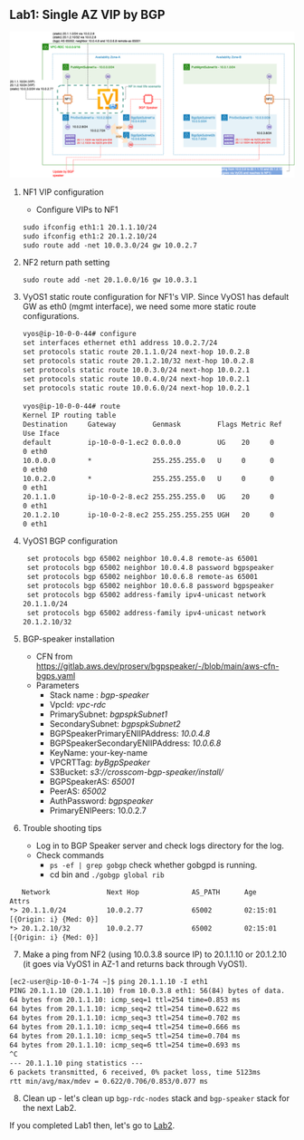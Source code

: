 ## Lab1: Single AZ VIP by BGP

![bgp-speaker-tc1](../image/BGP-Speaker-Test-PoC1.drawio.png)



1. NF1 VIP configuration 

   * Configure VIPs to NF1

   ````
   sudo ifconfig eth1:1 20.1.1.10/24
   sudo ifconfig eth1:2 20.1.2.10/24
   sudo route add -net 10.0.3.0/24 gw 10.0.2.7
   ````

2. NF2 return path setting

   ````
   sudo route add -net 20.1.0.0/16 gw 10.0.3.1
   ````

3. VyOS1 static route configuration for NF1's VIP. Since VyOS1 has default GW as eth0 (mgmt interface), we need some more static route configurations. 

   ````
   vyos@ip-10-0-0-44# configure
   set interfaces ethernet eth1 address 10.0.2.7/24
   set protocols static route 20.1.1.0/24 next-hop 10.0.2.8
   set protocols static route 20.1.2.10/32 next-hop 10.0.2.8
   set protocols static route 10.0.3.0/24 next-hop 10.0.2.1
   set protocols static route 10.0.4.0/24 next-hop 10.0.2.1
   set protocols static route 10.0.6.0/24 next-hop 10.0.2.1
   
   vyos@ip-10-0-0-44# route
   Kernel IP routing table
   Destination     Gateway         Genmask         Flags Metric Ref    Use Iface
   default         ip-10-0-0-1.ec2 0.0.0.0         UG    20     0        0 eth0
   10.0.0.0        *               255.255.255.0   U     0      0        0 eth0
   10.0.2.0        *               255.255.255.0   U     0      0        0 eth1
   20.1.1.0        ip-10-0-2-8.ec2 255.255.255.0   UG    20     0        0 eth1
   20.1.2.10       ip-10-0-2-8.ec2 255.255.255.255 UGH   20     0        0 eth1
   ````

4. VyOS1 BGP configuration

   ````
    set protocols bgp 65002 neighbor 10.0.4.8 remote-as 65001
    set protocols bgp 65002 neighbor 10.0.4.8 password bgpspeaker
    set protocols bgp 65002 neighbor 10.0.6.8 remote-as 65001
    set protocols bgp 65002 neighbor 10.0.6.8 password bgpspeaker
    set protocols bgp 65002 address-family ipv4-unicast network 20.1.1.0/24
    set protocols bgp 65002 address-family ipv4-unicast network 20.1.2.10/32
   ````

5. BGP-speaker installation
   * CFN from https://gitlab.aws.dev/proserv/bgpspeaker/-/blob/main/aws-cfn-bgps.yaml
   * Parameters
     * Stack name : *bgp-speaker*
     * VpcId: *vpc-rdc*
     * PrimarySubnet: *bgpspkSubnet1*
     * SecondarySubnet: *bgpspkSubnet2*
     * BGPSpeakerPrimaryENIIPAddress: *10.0.4.8*
     * BGPSpeakerSecondaryENIIPAddress: *10.0.6.8*
     * KeyName: your-key-name
     * VPCRTTag: *byBgpSpeaker*
     * S3Bucket: *s3://crosscom-bgp-speaker/install/*
     * BGPSpeakerAS: *65001*
     * PeerAS: *65002*
     * AuthPassword: *bgpspeaker*
     * PrimaryENIPeers: 10.0.2.7

6. Trouble shooting tips
   * Log in to BGP Speaker server and check logs directory for the log. 
   * Check commands
     * `ps -ef | grep gobgp` check whether gobgpd is running. 
     * cd bin and `./gobgp global rib`

````
   Network              Next Hop             AS_PATH      Age        Attrs
*> 20.1.1.0/24          10.0.2.77            65002        02:15:01   [{Origin: i} {Med: 0}]
*> 20.1.2.10/32         10.0.2.77            65002        02:15:01   [{Origin: i} {Med: 0}]
````

7. Make a ping from NF2 (using 10.0.3.8 source IP) to 20.1.1.10 or 20.1.2.10 (it goes via VyOS1 in AZ-1 and returns back through VyOS1).

````
[ec2-user@ip-10-0-1-74 ~]$ ping 20.1.1.10 -I eth1
PING 20.1.1.10 (20.1.1.10) from 10.0.3.8 eth1: 56(84) bytes of data.
64 bytes from 20.1.1.10: icmp_seq=1 ttl=254 time=0.853 ms
64 bytes from 20.1.1.10: icmp_seq=2 ttl=254 time=0.622 ms
64 bytes from 20.1.1.10: icmp_seq=3 ttl=254 time=0.702 ms
64 bytes from 20.1.1.10: icmp_seq=4 ttl=254 time=0.666 ms
64 bytes from 20.1.1.10: icmp_seq=5 ttl=254 time=0.704 ms
64 bytes from 20.1.1.10: icmp_seq=6 ttl=254 time=0.693 ms
^C
--- 20.1.1.10 ping statistics ---
6 packets transmitted, 6 received, 0% packet loss, time 5123ms
rtt min/avg/max/mdev = 0.622/0.706/0.853/0.077 ms
````

8. Clean up - let's clean up `bgp-rdc-nodes` stack and `bgp-speaker` stack for the next Lab2. 



If you completed Lab1 then, let's go to [Lab2](https://github.com/crosscom/aws-handson-lab-bgpspk/tree/main/Lab2).
